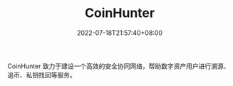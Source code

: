 ﻿---
weight: 
title: "CoinHunter"
description: "CoinHunter 致力于建设一个高效的安全协同网络，帮助数字资产用户进行溯源、追币、私钥找回等服务"
date: 2022-07-18T21:57:40+08:00
lastmod: 2022-07-18T16:45:40+08:00
draft: false
authors: ["june"]
featuredImage: "coinhunter.jpg"
link: "https://1234btc.com/qk/coinhunter.html"
tags: ["数据分析","CoinHunter"]
categories: ["navigation"]
navigation: ["数据分析"]
lightgallery: true
toc: true
pinned: false
recommend: false
recommend1: false
---
CoinHunter 致力于建设一个高效的安全协同网络，帮助数字资产用户进行溯源、追币、私钥找回等服务。
